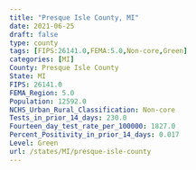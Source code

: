 ```yaml
---
title: "Presque Isle County, MI"
date: 2021-06-25
draft: false
type: county
tags: [FIPS:26141.0,FEMA:5.0,Non-core,Green]
categories: [MI]
County: Presque Isle County
State: MI
FIPS: 26141.0
FEMA_Region: 5.0
Population: 12592.0
NCHS_Urban_Rural_Classification: Non-core
Tests_in_prior_14_days: 230.0
Fourteen_day_test_rate_per_100000: 1827.0
Percent_Positivity_in_prior_14_days: 0.017
Level: Green
url: /states/MI/presque-isle-county
---
```




